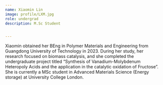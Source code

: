 ```yaml
---
name: Xiaomin Lin
image: profile/LXM.jpg
role: undergrad
description: M.Sc Student


---
```



Xiaomin obtained her BEng in Polymer Materials and Engineering from Guangdong University of Technology in 2023. During her study, her research focused on biomass catalysis, and she completed the undergraduate project titled “Synthesis of Vanadium-Molybdenum Heteropoly Acids and the application in the catalytic oxidation of Fructose”. She is currently a MSc student in Advanced Materials Science (Energy storage) at University College London.